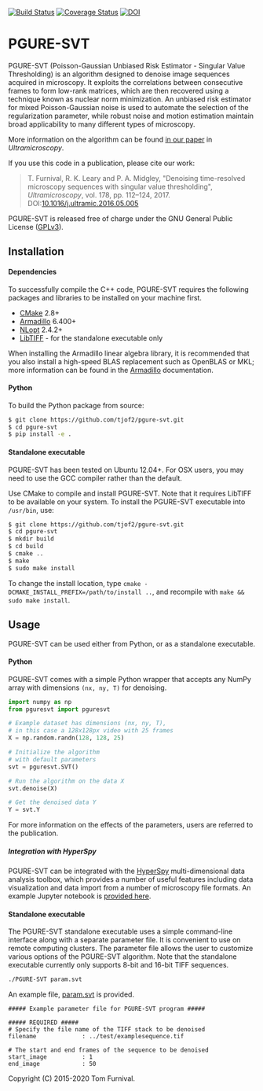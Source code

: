 [![Build Status](https://travis-ci.org/tjof2/pgure-svt.svg?branch=master)](https://travis-ci.org/tjof2/pgure-svt)
[![Coverage Status](https://coveralls.io/repos/github/tjof2/pgure-svt/badge.svg?branch=master)](https://coveralls.io/github/tjof2/pgure-svt?branch=master)
[![DOI](https://zenodo.org/badge/48366354.svg)](https://zenodo.org/badge/latestdoi/48366354)

# PGURE-SVT
PGURE-SVT (Poisson-Gaussian Unbiased Risk Estimator - Singular Value Thresholding) is an algorithm designed to denoise image sequences acquired in microscopy. It exploits the correlations between consecutive frames to form low-rank matrices, which are then recovered using a technique known as nuclear norm minimization. An unbiased risk estimator for mixed Poisson-Gaussian noise is used to automate the selection of the regularization parameter, while robust noise and motion estimation maintain broad applicability to many different types of microscopy.

More information on the algorithm can be found [in our paper](http://dx.doi.org/10.1016/j.ultramic.2016.05.005) in *Ultramicroscopy*.

If you use this code in a publication, please cite our work:

> T. Furnival, R. K. Leary and P. A. Midgley, "Denoising time-resolved microscopy sequences with singular value thresholding", *Ultramicroscopy*, vol. 178, pp. 112–124, 2017. DOI:[10.1016/j.ultramic.2016.05.005](http://dx.doi.org/10.1016/j.ultramic.2016.05.005)

PGURE-SVT is released free of charge under the GNU General Public License ([GPLv3](http://www.gnu.org/licenses/gpl-3.0.en.html)).

## Installation

<!-- The easiest way to install the package is with `pip`:

```bash
$ pip install -U ctrwfractal
$ pip install git+https://github.com/tjof2/ctrwfractal.git
``` -->

#### Dependencies
To successfully compile the C++ code, PGURE-SVT requires the following packages and libraries to be installed on your machine first.

- [CMake](http://www.cmake.org) 2.8+
- [Armadillo](http://arma.sourceforge.net) 6.400+
- [NLopt](http://ab-initio.mit.edu/wiki/index.php/NLopt) 2.4.2+
- [LibTIFF](http://www.remotesensing.org/libtiff/) - for the standalone executable only

When installing the Armadillo linear algebra library, it is recommended that you also install a high-speed BLAS replacement such as OpenBLAS or MKL; more information can be found in the [Armadillo](http://arma.sourceforge.net/faq.html#blas_lapack_replacements) documentation.

#### Python
To build the Python package from source:

```bash
$ git clone https://github.com/tjof2/pgure-svt.git
$ cd pgure-svt
$ pip install -e .
```

#### Standalone executable
PGURE-SVT has been tested on Ubuntu 12.04+. For OSX users, you may need to use the GCC compiler rather than the default.

Use CMake to compile and install PGURE-SVT. Note that it requires LibTIFF to be available on your system. To install the PGURE-SVT executable into `/usr/bin`, use:

```bash
$ git clone https://github.com/tjof2/pgure-svt.git
$ cd pgure-svt
$ mkdir build
$ cd build
$ cmake ..
$ make
$ sudo make install
```

To change the install location, type `cmake -DCMAKE_INSTALL_PREFIX=/path/to/install ..`, and recompile with `make && sudo make install`.

## Usage
PGURE-SVT can be used either from Python, or as a standalone executable.

#### Python
PGURE-SVT comes with a simple Python wrapper that accepts any NumPy array with dimensions `(nx, ny, T)` for denoising.

```python
import numpy as np
from pguresvt import pguresvt

# Example dataset has dimensions (nx, ny, T),
# in this case a 128x128px video with 25 frames
X = np.random.randn(128, 128, 25)

# Initialize the algorithm
# with default parameters
svt = pguresvt.SVT()

# Run the algorithm on the data X
svt.denoise(X)

# Get the denoised data Y
Y = svt.Y
```

For more information on the effects of the parameters, users are referred to the publication.

##### Integration with HyperSpy
PGURE-SVT can be integrated with the [HyperSpy](http://hyperspy.org) multi-dimensional data analysis toolbox, which provides a number of useful features including data visualization and data import from a number of microscopy file formats. An example Jupyter notebook is [provided here](https://github.com/tjof2/pgure-svt/blob/master/examples/PGURE-SVT-HyperSpy-Demo.ipynb).

#### Standalone executable
The PGURE-SVT standalone executable uses a simple command-line interface along with a separate parameter file. It is convenient to use on remote computing clusters. The parameter file allows the user to customize various options of the PGURE-SVT algorithm. Note that the standalone executable currently only supports 8-bit and 16-bit TIFF sequences.

```bash
./PGURE-SVT param.svt
```

An example file, [param.svt](https://github.com/tjof2/pgure-svt/blob/master/examples/param.svt) is provided.

```
##### Example parameter file for PGURE-SVT program #####

##### REQUIRED #####
# Specify the file name of the TIFF stack to be denoised
filename             : ../test/examplesequence.tif

# The start and end frames of the sequence to be denoised
start_image          : 1
end_image            : 50
```

Copyright (C) 2015-2020 Tom Furnival.
